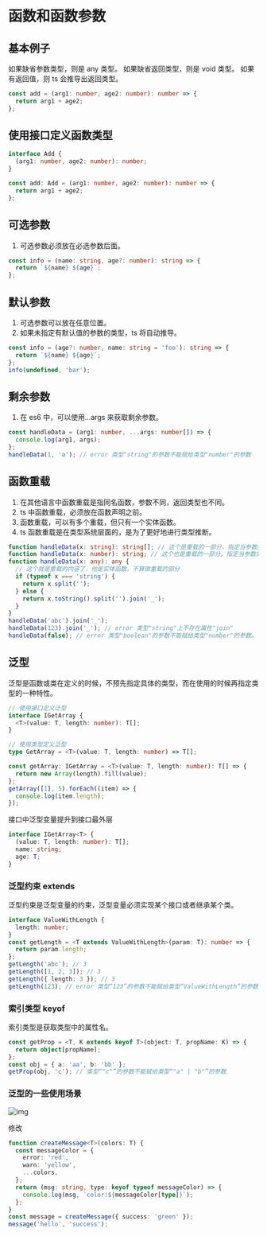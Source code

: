 # 函数和函数参数

## 基本例子

如果缺省参数类型，则是 any 类型。
如果缺省返回类型，则是 void 类型。
如果有返回值，则 ts 会推导出返回类型。

```ts
const add = (arg1: number, age2: number): number => {
  return arg1 + age2;
};
```

## 使用接口定义函数类型

```ts
interface Add {
  (arg1: number, age2: number): number;
}

const add: Add = (arg1: number, age2: number): number => {
  return arg1 + age2;
};
```

## 可选参数

1. 可选参数必须放在必选参数后面。

```ts
const info = (name: string, age?: number): string => {
  return `${name} ${age}`;
};
```

## 默认参数

1. 可选参数可以放在任意位置。
2. 如果未指定有默认值的参数的类型，ts 将自动推导。

```ts
const info = (age?: number, name: string = 'foo'): string => {
  return `${name} ${age}`;
};
info(undefined, 'bar');
```

## 剩余参数

1. 在 es6 中，可以使用...args 来获取剩余参数。

```ts
const handleData = (arg1: number, ...args: number[]) => {
  console.log(arg1, args);
};
handleData(1, 'a'); // error 类型"string"的参数不能赋给类型"number"的参数
```

## 函数重载

1. 在其他语言中函数重载是指同名函数，参数不同，返回类型也不同。
2. ts 中函数重载，必须放在函数声明之前。
3. 函数重载，可以有多个重载，但只有一个实体函数。
4. ts 函数重载是在类型系统层面的，是为了更好地进行类型推断。

```ts
function handleData(x: string): string[]; // 这个是重载的一部分，指定当参数类型为string时，返回值为string类型的元素构成的数组
function handleData(x: number): string; // 这个也是重载的一部分，指定当参数类型为number时，返回值类型为string
function handleData(x: any): any {
  // 这个就是重载的内容了，他是实体函数，不算做重载的部分
  if (typeof x === 'string') {
    return x.split('');
  } else {
    return x.toString().split('').join('_');
  }
}
handleData('abc').join('_');
handleData(123).join('_'); // error 类型"string"上不存在属性"join"
handleData(false); // error 类型"boolean"的参数不能赋给类型"number"的参数。
```

## 泛型

泛型是函数或类在定义的时候，不预先指定具体的类型，而在使用的时候再指定类型的一种特性。

```ts
// 使用接口定义泛型
interface IGetArray {
  <T>(value: T, length: number): T[];
}

// 使用类型定义泛型
type GetArray = <T>(value: T, length: number) => T[];

const getArray: IGetArray = <T>(value: T, length: number): T[] => {
  return new Array(length).fill(value);
};
getArray([1], 5).forEach((item) => {
  console.log(item.length);
});
```

接口中泛型变量提升到接口最外层

```ts
interface IGetArray<T> {
  (value: T, length: number): T[];
  name: string;
  age: T;
}
```

### 泛型约束 extends

泛型约束是泛型变量的约束，泛型变量必须实现某个接口或者继承某个类。

```ts
interface ValueWithLength {
  length: number;
}
const getLength = <T extends ValueWithLength>(param: T): number => {
  return param.length;
};
getLength('abc'); // 3
getLength([1, 2, 3]); // 3
getLength({ length: 3 }); // 3
getLength(123); // error 类型“123”的参数不能赋给类型“ValueWithLength”的参数
```

### 索引类型 keyof

索引类型是获取类型中的属性名。

```ts
const getProp = <T, K extends keyof T>(object: T, propName: K) => {
  return object[propName];
};
const obj = { a: 'aa', b: 'bb' };
getProp(obj, 'c'); // 类型“"c"”的参数不能赋给类型“"a" | "b"”的参数
```

### 泛型的一些使用场景

![img](https://bucket.edgexie.top/for-blog/front-end/ts/p24-07-12-1.png)

修改

```ts
function createMessage<T>(colors: T) {
  const messageColor = {
    error: 'red',
    warn: 'yellow',
    ...colors,
  };
  return (msg: string, type: keyof typeof messageColor) => {
    console.log(msg, `color:${messageColor[type]}`);
  };
}
const message = createMessage({ success: 'green' });
message('hello', 'success');
```
